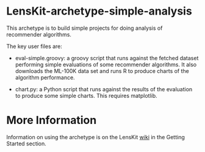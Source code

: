# LensKit-archetype-simple-analysis

This archetype is to build simple projects for doing analysis of
recommender algorithms.  

The key user files are:

* eval-simple.groovy: a groovy script that runs against the fetched
  dataset performing simple evaluations of some recommender
  algorithms. It also downloads the ML-100K data set and runs R to
  produce charts of the algorithm performance.

* chart.py: a Python script that runs against the results of the
  evaluation to produce some simple charts.  This requires matplotlib.

# More Information

Information on using the archetype is on the LensKit [wiki][] in the Getting Started section.

[wiki]: http://bitbucket.org/grouplens/lenskit/wiki/

